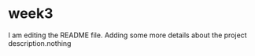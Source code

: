 # week3
I am editing the README file. Adding some more details about the project description.nothing
